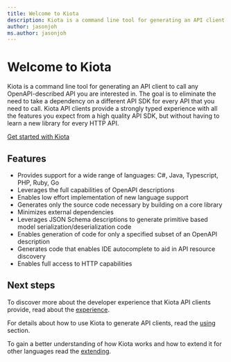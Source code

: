 ```yaml
---
title: Welcome to Kiota
description: Kiota is a command line tool for generating an API client to call any OpenAPI-described API.
author: jasonjoh
ms.author: jasonjoh
---
```


# Welcome to Kiota

Kiota is a command line tool for generating an API client to call any OpenAPI-described API you are interested in. The goal is to eliminate the need to take a dependency on a different API SDK for every API that you need to call. Kiota API clients provide a strongly typed experience with all the features you expect from a high quality API SDK, but without having to learn a new library for every HTTP API.

[Get started with Kiota](install.md)

## Features

- Provides support for a wide range of languages: C#, Java, Typescript, PHP, Ruby, Go
- Leverages the full capabilities of OpenAPI descriptions
- Enables low effort implementation of new language support
- Generates only the source code necessary by building on a core library
- Minimizes external dependencies
- Leverages JSON Schema descriptions to generate primitive based model serialization/deserialization code
- Enables generation of code for only a specified subset of an OpenAPI description
- Generates code that enables IDE autocomplete to aid in API resource discovery
- Enables full access to HTTP capabilities

## Next steps

To discover more about the developer experience that Kiota API clients provide, read about the [experience](experience.md).

For details about how to use Kiota to generate API clients, read the [using](using.md) section.

To gain a better understanding of how Kiota works and how to extend it for other languages read the [extending](extending/index.md).
